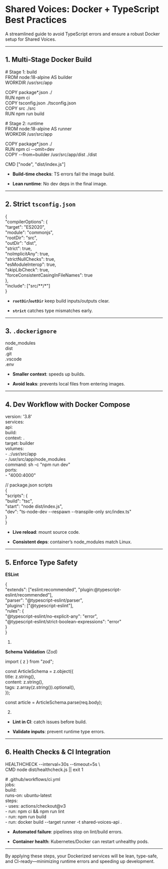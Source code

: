 # **Shared Voices: Docker \+ TypeScript Best Practices**

A streamlined guide to avoid TypeScript errors and ensure a robust Docker setup for Shared Voices.

---

## **1\. Multi-Stage Docker Build**

\# Stage 1: build  
FROM node:18-alpine AS builder  
WORKDIR /usr/src/app

COPY package\*.json ./  
RUN npm ci  
COPY tsconfig.json ./tsconfig.json  
COPY src ./src  
RUN npm run build

\# Stage 2: runtime  
FROM node:18-alpine AS runner  
WORKDIR /usr/src/app

COPY package\*.json ./  
RUN npm ci \--omit=dev  
COPY \--from=builder /usr/src/app/dist ./dist

CMD \["node", "dist/index.js"\]

* **Build-time checks**: TS errors fail the image build.

* **Lean runtime**: No dev deps in the final image.

---

## **2\. Strict `tsconfig.json`**

{  
  "compilerOptions": {  
    "target": "ES2020",  
    "module": "commonjs",  
    "rootDir": "src",  
    "outDir": "dist",  
    "strict": true,  
    "noImplicitAny": true,  
    "strictNullChecks": true,  
    "esModuleInterop": true,  
    "skipLibCheck": true,  
    "forceConsistentCasingInFileNames": true  
  },  
  "include": \["src/\*\*/\*"\]  
}

* **`rootDir`/`outDir`** keep build inputs/outputs clear.

* **`strict`** catches type mismatches early.

---

## **3\. `.dockerignore`**

node\_modules  
dist  
.git  
.vscode  
.env

* **Smaller context**: speeds up builds.

* **Avoid leaks**: prevents local files from entering images.

---

## **4\. Dev Workflow with Docker Compose**

version: '3.8'  
services:  
  api:  
    build:  
      context: .  
      target: builder  
    volumes:  
      \- .:/usr/src/app  
      \- /usr/src/app/node\_modules  
    command: sh \-c "npm run dev"  
    ports:  
      \- "4000:4000"

// package.json scripts  
{  
  "scripts": {  
    "build": "tsc",  
    "start": "node dist/index.js",  
    "dev": "ts-node-dev \--respawn \--transpile-only src/index.ts"  
  }  
}

* **Live reload**: mount source code.

* **Consistent deps**: container’s node\_modules match Linux.

---

## **5\. Enforce Type Safety**

**ESLint**

 {  
  "extends": \["eslint:recommended", "plugin:@typescript-eslint/recommended"\],  
  "parser": "@typescript-eslint/parser",  
  "plugins": \["@typescript-eslint"\],  
  "rules": {  
    "@typescript-eslint/no-explicit-any": "error",  
    "@typescript-eslint/strict-boolean-expressions": "error"  
  }  
}

1. 

**Schema Validation** (Zod)

 import { z } from "zod";

const ArticleSchema \= z.object({  
  title: z.string(),  
  content: z.string(),  
  tags: z.array(z.string()).optional(),  
});

const article \= ArticleSchema.parse(req.body);

2.   
* **Lint in CI**: catch issues before build.

* **Validate inputs**: prevent runtime type errors.

---

## **6\. Health Checks & CI Integration**

HEALTHCHECK \--interval=30s \--timeout=5s \\  
  CMD node dist/healthcheck.js || exit 1

\# .github/workflows/ci.yml  
jobs:  
  build:  
    runs-on: ubuntu-latest  
    steps:  
      \- uses: actions/checkout@v3  
      \- run: npm ci && npm run lint  
      \- run: npm run build  
      \- run: docker build \--target runner \-t shared-voices-api .

* **Automated failure**: pipelines stop on lint/build errors.

* **Container health**: Kubernetes/Docker can restart unhealthy pods.

---

By applying these steps, your Dockerized services will be lean, type-safe, and CI-ready—minimizing runtime errors and speeding up development.

